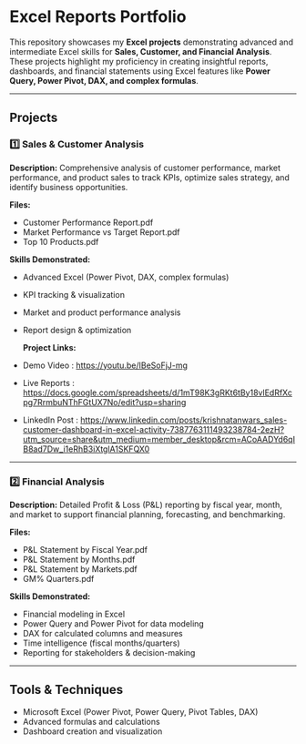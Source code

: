 # Excel Reports Portfolio

This repository showcases my **Excel projects** demonstrating advanced and intermediate Excel skills for **Sales, Customer, and Financial Analysis**. These projects highlight my proficiency in creating insightful reports, dashboards, and financial statements using Excel features like **Power Query, Power Pivot, DAX, and complex formulas**.

---

## Projects

### 1️⃣ Sales & Customer Analysis
**Description:** Comprehensive analysis of customer performance, market performance, and product sales to track KPIs, optimize sales strategy, and identify business opportunities.

**Files:**
- Customer Performance Report.pdf
- Market Performance vs Target Report.pdf
- Top 10 Products.pdf

**Skills Demonstrated:**
- Advanced Excel (Power Pivot, DAX, complex formulas)
- KPI tracking & visualization
- Market and product performance analysis
- Report design & optimization

  **Project Links:**
- Demo Video : https://youtu.be/IBeSoFjJ-mg
- Live Reports : https://docs.google.com/spreadsheets/d/1mT98K3gRKt6tBy18vlEdRfXcpg7RrmbuNThFGtUX7No/edit?usp=sharing
- LinkedIn Post : https://www.linkedin.com/posts/krishnatanwars_sales-customer-dashboard-in-excel-activity-7387763111493238784-2ezH?utm_source=share&utm_medium=member_desktop&rcm=ACoAADYd6qIB8ad7Dw_i1eRhB3iXtglA1SKFQX0

---

### 2️⃣ Financial Analysis
**Description:** Detailed Profit & Loss (P&L) reporting by fiscal year, month, and market to support financial planning, forecasting, and benchmarking.

**Files:**
- P&L Statement by Fiscal Year.pdf
- P&L Statement by Months.pdf
- P&L Statement by Markets.pdf
- GM% Quarters.pdf

**Skills Demonstrated:**
- Financial modeling in Excel
- Power Query and Power Pivot for data modeling
- DAX for calculated columns and measures
- Time intelligence (fiscal months/quarters)
- Reporting for stakeholders & decision-making

---

## Tools & Techniques
- Microsoft Excel (Power Pivot, Power Query, Pivot Tables, DAX)
- Advanced formulas and calculations
- Dashboard creation and visualization
